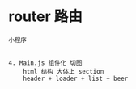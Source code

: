 # router 路由
    小程序


    4. Main.js 组件化 切图
        html 结构 大体上 section 
        header + loader + list + beer